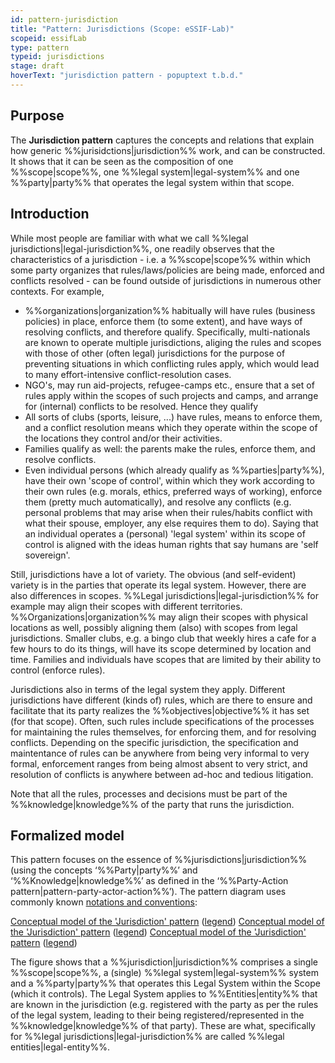 ```yaml
---
id: pattern-jurisdiction
title: "Pattern: Jurisdictions (Scope: eSSIF-Lab)"
scopeid: essifLab
type: pattern
typeid: jurisdictions
stage: draft
hoverText: "jurisdiction pattern - popuptext t.b.d."
---
```


## Purpose
<!-- Concisely describe what can you do with the pattern that is (at least) harder if you didn't have it. -->
The **Jurisdiction pattern** captures the concepts and relations that explain how generic %%jurisidctions|jurisdiction%%  work, and can be constructed. It shows that it can be seen as the composition of one %%scope|scope%%, one %%legal system|legal-system%% and one %%party|party%% that operates the legal system within that scope.

## Introduction
<!-- Gently introduce the pattern, by referring to real-world situations and using colloquial terms, so that when someone has read the text, (s)he knows what it is about, and is ready to delve into the specifics of the pattern. -->
While most people are familiar with what we call %%legal jurisdictions|legal-jurisdiction%%, one readily observes that the characteristics of a jurisdiction - i.e. a %%scope|scope%% within which some party organizes that rules/laws/policies are being made, enforced and conflicts resolved - can be found outside of jurisdictions in numerous other contexts. For example,

- %%organizations|organization%% habitually will have rules (business policies) in place, enforce them (to some extent), and have ways of resolving conflicts, and therefore qualify. Specifically, multi-nationals are known to operate multiple jurisdictions, aliging the rules and scopes with those of other (often legal) jurisdictions for the purpose of preventing situations in which conflicting rules apply, which would lead to many effort-intensive conflict-resolution cases.
- NGO's, may run aid-projects, refugee-camps etc., ensure that a set of rules apply within the scopes of such projects and camps, and arrange for (internal) conflicts to be resolved. Hence they qualify
- All sorts of clubs (sports, leisure, ...) have rules, means to enforce them, and a conflict resolution means which they operate within the scope of the locations they control and/or their activities. 
- Families qualify as well: the parents make the rules, enforce them, and resolve conflicts.
- Even individual persons (which already qualify as %%parties|party%%), have their own 'scope of control', within which they work according to their own rules (e.g. morals, ethics, preferred ways of working), enforce them (pretty much automatically), and resolve any conflicts (e.g. personal problems that may arise when their rules/habits conflict with what their spouse, employer, any else requires them to do). Saying that an individual operates a (personal) 'legal system' within its scope of control is aligned with the ideas human rights that say humans are 'self sovereign'.

Still, jurisdictions have a lot of variety. The obvious (and self-evident) variety is in the parties that operate its legal system. However, there are also differences in scopes. %%Legal jurisdictions|legal-jurisdiction%% for example may align their scopes with different territories. %%Organizations|organization%% may align their scopes with physical locations as well, possibly aligning them (also) with scopes from legal jurisdictions. Smaller clubs, e.g. a bingo club that weekly hires a cafe for a few hours to do its things, will have its scope determined by location and time. Families and individuals have scopes that are limited by their ability to control (enforce rules).

Jurisdictions also in terms of the legal system they apply. Different jurisdictions have different (kinds of) rules, which are there to ensure and facilitate that its party realizes the %%objectives|objective%% it has set (for that scope). Often, such rules include specifications of the processes for maintaining the rules themselves, for enforcing them, and for resolving conflicts. Depending on the specific jurisdiction, the specification and maintentance of rules can be anywhere from being very informal to very formal, enforcement ranges from being almost absent to very strict, and resolution of conflicts is anywhere between ad-hoc and tedious litigation.

Note that all the rules, processes and decisions must be part of the %%knowledge|knowledge%% of the party that runs the jurisdiction.

## Formalized model
This pattern focuses on the essence of %%jurisdictions|jurisdiction%% (using the concepts ‘%%Party|party%%’ and ‘%%Knowledge|knowledge%%’ as defined in the ‘%%Party-Action pattern|pattern-party-actor-action%%’). The pattern diagram uses commonly known [notations and conventions](notations-and-conventions):

[Conceptual model of the 'Jurisdiction' pattern](../images/patterns/pattern-jurisdiction.png) ([legend](notations-and-conventions))
[Conceptual model of the 'Jurisdiction' pattern](images/patterns/pattern-jurisdiction.png) ([legend](notations-and-conventions))
[Conceptual model of the 'Jurisdiction' pattern](/patterns/pattern-jurisdiction.png) ([legend](notations-and-conventions))

The figure shows that a %%jurisdiction|jurisdiction%% comprises a single %%scope|scope%%, a (single) %%legal system|legal-system%% system and a %%party|party%% that operates this Legal System within the Scope (which it controls). The Legal System applies to %%Entities|entity%% that are known in the jurisdiction (e.g. registered with the party as per the rules of the legal system, leading to their being registered/represented in the %%knowledge|knowledge%% of that party). These are what, specifically for %%legal jurisdictions|legal-jurisdiction%% are called %%legal entities|legal-entity%%.

<!--
---
## Footnotes

[//]: # This (optional) section contains any footnotes that may have been specified in the text above.

[^1]: the text for footnote [^1] goes here.

-->